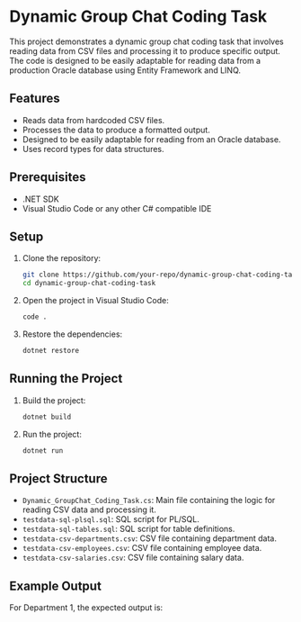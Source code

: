 # Dynamic Group Chat Coding Task

This project demonstrates a dynamic group chat coding task that involves reading data from CSV files and processing it to produce specific output. The code is designed to be easily adaptable for reading data from a production Oracle database using Entity Framework and LINQ.

## Features

- Reads data from hardcoded CSV files.
- Processes the data to produce a formatted output.
- Designed to be easily adaptable for reading from an Oracle database.
- Uses record types for data structures.

## Prerequisites

- .NET SDK
- Visual Studio Code or any other C# compatible IDE

## Setup

1. Clone the repository:
    ```sh
    git clone https://github.com/your-repo/dynamic-group-chat-coding-task.git
    cd dynamic-group-chat-coding-task
    ```

2. Open the project in Visual Studio Code:
    ```sh
    code .
    ```

3. Restore the dependencies:
    ```sh
    dotnet restore
    ```

## Running the Project

1. Build the project:
    ```sh
    dotnet build
    ```

2. Run the project:
    ```sh
    dotnet run
    ```

## Project Structure

- `Dynamic_GroupChat_Coding_Task.cs`: Main file containing the logic for reading CSV data and processing it.
- `testdata-sql-plsql.sql`: SQL script for PL/SQL.
- `testdata-sql-tables.sql`: SQL script for table definitions.
- `testdata-csv-departments.csv`: CSV file containing department data.
- `testdata-csv-employees.csv`: CSV file containing employee data.
- `testdata-csv-salaries.csv`: CSV file containing salary data.

## Example Output

For Department 1, the expected output is:
